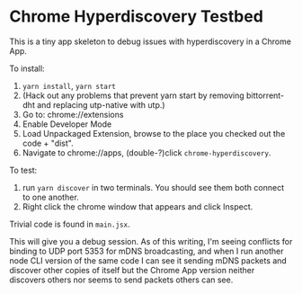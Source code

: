 # Chrome Hyperdiscovery Testbed

This is a tiny app skeleton to debug issues with hyperdiscovery in a Chrome App.

To install:

1. `yarn install`, `yarn start`
2. (Hack out any problems that prevent yarn start by removing bittorrent-dht and replacing utp-native with utp.)
3. Go to: chrome://extensions
4. Enable Developer Mode
5. Load Unpackaged Extension, browse to the place you checked out the code + "dist".
6. Navigate to chrome://apps, (double-?)click `chrome-hyperdiscovery`.

To test:

1. run `yarn discover` in two terminals. You should see them both connect to one another.
2. Right click the chrome window that appears and click Inspect.

Trivial code is found in `main.jsx`.

This will give you a debug session. As of this writing, I'm seeing conflicts for binding to UDP port 5353 for mDNS broadcasting, and when I run another node CLI version of the same code I can see it sending mDNS packets and discover other copies of itself but the Chrome App version neither discovers others nor seems to send packets others can see.